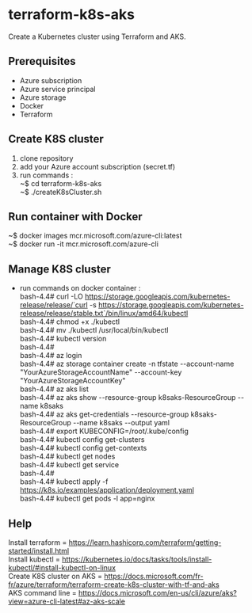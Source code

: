 # terraform-k8s-aks
Create a Kubernetes cluster using Terraform and AKS.

## Prerequisites
- Azure subscription
- Azure service principal
- Azure storage
- Docker
- Terraform



## Create K8S cluster
1) clone repository
2) add your Azure account subscription (secret.tf)
3) run commands : \
~$ cd terraform-k8s-aks  \
~$ ./createK8sCluster.sh

## Run container with Docker
~$ docker images mcr.microsoft.com/azure-cli:latest \
~$ docker run -it mcr.microsoft.com/azure-cli

## Manage K8S cluster
- run commands on docker container : \
bash-4.4# curl -LO https://storage.googleapis.com/kubernetes-release/release/`curl -s https://storage.googleapis.com/kubernetes-release/release/stable.txt`/bin/linux/amd64/kubectl \
bash-4.4# chmod +x ./kubectl \
bash-4.4# mv ./kubectl /usr/local/bin/kubectl \
bash-4.4# kubectl version \
bash-4.4# \
bash-4.4# az login  \
bash-4.4# az storage container create -n tfstate --account-name "YourAzureStorageAccountName" --account-key "YourAzureStorageAccountKey" \
bash-4.4# az aks list  \
bash-4.4# az aks show --resource-group k8saks-ResourceGroup --name k8saks \
bash-4.4# az aks get-credentials --resource-group k8saks-ResourceGroup --name k8saks --output yaml \
bash-4.4# export KUBECONFIG=/root/.kube/config \
bash-4.4# kubectl config get-clusters \
bash-4.4# kubectl config get-contexts \
bash-4.4# kubectl get nodes \
bash-4.4# kubectl get service \
bash-4.4# \
bash-4.4# kubectl apply -f https://k8s.io/examples/application/deployment.yaml \
bash-4.4# kubectl get pods -l app=nginx

## Help
Install terraform         = https://learn.hashicorp.com/terraform/getting-started/install.html \
Install kubectl           = https://kubernetes.io/docs/tasks/tools/install-kubectl/#install-kubectl-on-linux \
Create K8S cluster on AKS = https://docs.microsoft.com/fr-fr/azure/terraform/terraform-create-k8s-cluster-with-tf-and-aks \
AKS command line          = https://docs.microsoft.com/en-us/cli/azure/aks?view=azure-cli-latest#az-aks-scale
